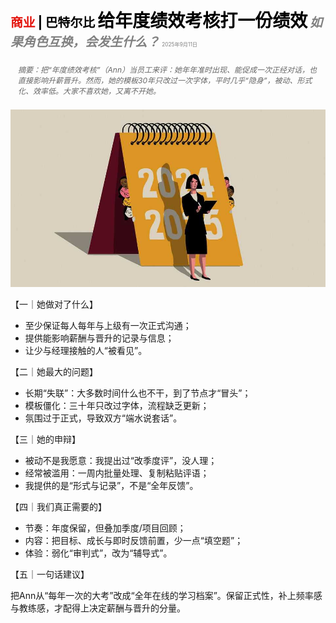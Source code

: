 <span style="color:#E3120B; font-size:14.9pt; font-weight:bold;">商业</span> <span style="color:#000000; font-size:14.9pt; font-weight:bold;">| 巴特尔比</span>
<span style="color:#000000; font-size:21.0pt; font-weight:bold;">给年度绩效考核打一份绩效</span>
<span style="color:#808080; font-size:14.9pt; font-weight:bold; font-style:italic;">如果角色互换，会发生什么？</span>
<span style="color:#808080; font-size:6.2pt;">2025年9月11日</span>

<div style="padding:8px 12px; color:#666; font-size:9.0pt; font-style:italic; margin:12px 0;">摘要：把“年度绩效考核”（Ann）当员工来评：她年年准时出现、能促成一次正经对话，也直接影响升薪晋升。然而，她的模板30年只改过一次字体，平时几乎“隐身”，被动、形式化、效率低。大家不喜欢她，又离不开她。</div>

![](../images/058_Reviewing_the_annual_performance_review/p0234_img01.jpeg)

【一｜她做对了什么】

- 至少保证每人每年与上级有一次正式沟通；
- 提供能影响薪酬与晋升的记录与信息；
- 让少与经理接触的人“被看见”。

【二｜她最大的问题】

- 长期“失联”：大多数时间什么也不干，到了节点才“冒头”；
- 模板僵化：三十年只改过字体，流程缺乏更新；
- 氛围过于正式，导致双方“端水说套话”。

【三｜她的申辩】

- 被动不是我愿意：我提出过“改季度评”，没人理；
- 经常被滥用：一周内批量处理、复制粘贴评语；
- 我提供的是“形式与记录”，不是“全年反馈”。

【四｜我们真正需要的】

- 节奏：年度保留，但叠加季度/项目回顾；
- 内容：把目标、成长与即时反馈前置，少一点“填空题”；
- 体验：弱化“审判式”，改为“辅导式”。

【五｜一句话建议】

把Ann从“每年一次的大考”改成“全年在线的学习档案”。保留正式性，补上频率感与教练感，才配得上决定薪酬与晋升的分量。
